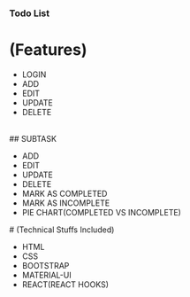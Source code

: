 ### Todo List
# (Features)
<ul>
  <li>LOGIN</li>
  <li>ADD</li>
  <li>EDIT</li>
  <li>UPDATE</li>
  <li>DELETE</li>
</ul>
<br/>
## SUBTASK
<ul>
  <li>ADD</li>
  <li>EDIT</li>
  <li>UPDATE</li>
  <li>DELETE</li>
  <li>MARK AS COMPLETED</li>
  <li>MARK AS INCOMPLETE</li>
  <li>PIE CHART(COMPLETED VS INCOMPLETE)</li>
</ul>
  # (Technical Stuffs Included)
  <ul>
    <li>HTML</li>
    <li>CSS</li>
    <li>BOOTSTRAP</li>
    <li>MATERIAL-UI</li>
    <li>REACT(REACT HOOKS)</li>
  </ul>
  
